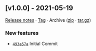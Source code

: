 ## [v1.0.0] - 2021-05-19

[Release notes](https://github.com/kaaax0815/discord-token-abuser/releases/tag/v1.0.0) · [Tag](https://github.com/kaaax0815/discord-token-abuser/tree/v1.0.0) · Archive ([zip](https://github.com/kaaax0815/discord-token-abuser/archive/v1.0.0.zip) · [tar.gz](https://github.com/kaaax0815/discord-token-abuser/archive/v1.0.0.tar.gz))

### New features

- [`493a57a`](https://github.com/kaaax0815/discord-token-abuser/commit/493a57a)  Initial Commit
